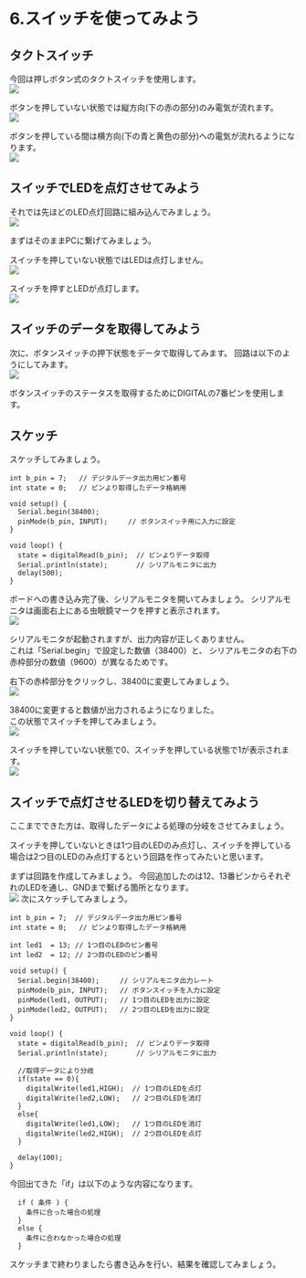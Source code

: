 # 6.スイッチを使ってみよう

## タクトスイッチ


今回は押しボタン式のタクトスイッチを使用します。
<br>
![](switch01.jpg)

ボタンを押していない状態では縦方向(下の赤の部分)のみ電気が流れます。
<br>
![](switch02.jpg)

ボタンを押している間は横方向(下の青と黄色の部分)への電気が流れるようになります。
<br>
![](switch03.jpg)


## スイッチでLEDを点灯させてみよう

それでは先ほどのLED点灯回路に組み込んでみましょう。
<br>
![](switch04.jpg)

まずはそのままPCに繋げてみましょう。

スイッチを押していない状態ではLEDは点灯しません。
<br>
![](switch05.jpg)

スイッチを押すとLEDが点灯します。
<br>
![](switch06.jpg)

## スイッチのデータを取得してみよう


次に、ボタンスイッチの押下状態をデータで取得してみます。
回路は以下のようにしてみます。
<br>
![](switch07.jpg)

ボタンスイッチのステータスを取得するためにDIGITALの7番ピンを使用します。

## スケッチ

スケッチしてみましょう。

```
int b_pin = 7;   // デジタルデータ出力用ピン番号
int state = 0;   // ピンより取得したデータ格納用

void setup() {
  Serial.begin(38400);  
  pinMode(b_pin, INPUT);     // ボタンスイッチ用に入力に設定
}

void loop() {
  state = digitalRead(b_pin);  // ピンよりデータ取得
  Serial.println(state);       // シリアルモニタに出力
  delay(500);
}
```

ボードへの書き込み完了後、シリアルモニタを開いてみましょう。
シリアルモニタは画面右上にある虫眼鏡マークを押すと表示されます。<br>
![](switch08.jpg)

シリアルモニタが起動されますが、出力内容が正しくありません。
<br>
これは「Serial.begin」で設定した数値（38400）と、
シリアルモニタの右下の赤枠部分の数値（9600）が異なるためです。

右下の赤枠部分をクリックし、38400に変更してみましょう。<br>
![](switch09.jpg)

38400に変更すると数値が出力されるようになりました。
<br>
この状態でスイッチを押してみましょう。
<br>
![](switch10.jpg)

スイッチを押していない状態で0、スイッチを押している状態で1が表示されます。
<br>
![](switch11.jpg)

## スイッチで点灯させるLEDを切り替えてみよう


ここまでできた方は、取得したデータによる処理の分岐をさせてみましょう。

スイッチを押していないときは1つ目のLEDのみ点灯し、スイッチを押している場合は2つ目のLEDのみ点灯するという回路を作ってみたいと思います。

まずは回路を作成してみましょう。
今回追加したのは12、13番ピンからそれぞれのLEDを通し、GNDまで繋げる箇所となります。
<br>
![](switch12.jpg)
次にスケッチしてみましょう。

```
int b_pin = 7;  // デジタルデータ出力用ピン番号
int state = 0;   // ピンより取得したデータ格納用

int led1  = 13; // 1つ目のLEDのピン番号
int led2  = 12; // 2つ目のLEDのピン番号

void setup() {
  Serial.begin(38400);     // シリアルモニタ出力レート
  pinMode(b_pin, INPUT);   // ボタンスイッチを入力に設定
  pinMode(led1, OUTPUT);   // 1つ目のLEDを出力に設定
  pinMode(led2, OUTPUT);   // 2つ目のLEDを出力に設定
}

void loop() {
  state = digitalRead(b_pin);  // ピンよりデータ取得
  Serial.println(state);       // シリアルモニタに出力

  //取得データにより分岐
  if(state == 0){
    digitalWrite(led1,HIGH);  // 1つ目のLEDを点灯
    digitalWrite(led2,LOW);   // 2つ目のLEDを消灯
  }
  else{
    digitalWrite(led1,LOW);   // 1つ目のLEDを消灯
    digitalWrite(led2,HIGH);  // 2つ目のLEDを点灯
  }
  
  delay(100);
}
```


今回出てきた「if」は以下のような内容になります。
```
  if ( 条件 ) {
    条件に合った場合の処理
  }
  else {
    条件に合わなかった場合の処理
  }
```

スケッチまで終わりましたら書き込みを行い、結果を確認してみましょう。
